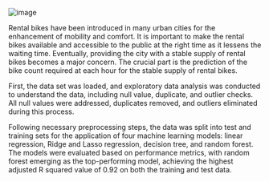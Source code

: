 ![image](https://github.com/Amoghakrao/Bike-sharing-demand-prediction/assets/109468603/e5b2a604-e6cb-49cd-a310-b63ea593f75f)


Rental bikes have been introduced in many urban cities for the enhancement of mobility and comfort. It is important to make the rental bikes available and accessible to the public at the right time as it lessens the waiting time. Eventually, providing the city with a stable supply of rental bikes becomes a major concern. The crucial part is the prediction of the bike count required at each hour for the stable supply of rental bikes.

First, the data set was loaded, and exploratory data analysis was conducted to understand the data, including null value, duplicate, and outlier checks. All null values were addressed, duplicates removed, and outliers eliminated during this process.

Following necessary preprocessing steps, the data was split into test and training sets for the application of four machine learning models: linear regression, Ridge and Lasso regression, decision tree, and random forest. The models were evaluated based on performance metrics, with random forest emerging as the top-performing model, achieving the highest adjusted R squared value of 0.92 on both the training and test data.
